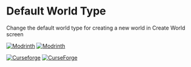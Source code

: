 # Default World Type
Change the default world type for creating a new world in Create World screen

[![Modrinth](https://badges.moddingx.org/modrinth/versions/kZvO1mDq)](https://modrinth.com/mod/defaultworldtype)
[![Modrinth](https://badges.moddingx.org/modrinth/downloads/kZvO1mDq)](https://modrinth.com/mod/defaultworldtype)

[![Curseforge](https://badges.moddingx.org/curseforge/versions/373014)](https://www.curseforge.com/minecraft/mc-mods/defaultworldtype)
[![CurseForge](https://badges.moddingx.org/curseforge/downloads/373014)](https://www.curseforge.com/minecraft/mc-mods/defaultworldtype)

